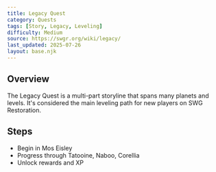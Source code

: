 ```yaml
---
title: Legacy Quest
category: Quests
tags: [Story, Legacy, Leveling]
difficulty: Medium
source: https://swgr.org/wiki/legacy/
last_updated: 2025-07-26
layout: base.njk
---
```


## Overview

The Legacy Quest is a multi-part storyline that spans many planets and levels. It's considered the main leveling path for new players on SWG Restoration.

## Steps

- Begin in Mos Eisley
- Progress through Tatooine, Naboo, Corellia
- Unlock rewards and XP
